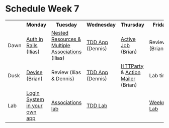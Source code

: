 # Schedule Week 7

<table>
  <tr>
    <th></th>
    <th>Monday</th>
    <th>Tuesday</th>
    <th>Wednesday</th>
    <th>Thursday</th>
    <th>Friday</th>
  </tr>
  <tr>
    <td>Dawn</td>
    <td><a href="https://github.com/sf-wdi-14/notes/blob/master/lectures/week-7/_1_monday/dawn/auth-in-rails.md">Auth in Rails</a> (Ilias)</td>
    <td><a href="https://github.com/sf-wdi-14/notes/blob/master/lectures/week-7/_2_tuesday/dawn/nested-resources-and-multiple-associations.md">Nested Resources & Multiple Associations</a> (Ilias)</td>
    <td><a href="https://github.com/sf-wdi-14/notes/blob/master/lectures/week-7/_3_wednesday/tdd-with-rspec-rails.md">TDD App</a> (Dennis)</td>
    <td><a href="https://github.com/sf-wdi-14/notes/blob/master/lectures/week-7/_4_thursday/dawn/activejob.md">Active Job</a> (Brian)</td>
    <td>Review (Brian)</td>
  </tr>
  <tr>
    <td>Dusk</td>
    <td><a href="https://github.com/sf-wdi-14/notes/blob/master/lectures/week-7/_1_monday/dusk/devise_notes.md">Devise</a> (Brian)</td>
    <td>Review (Ilias & Dennis)</td>
    <td><a href="https://github.com/sf-wdi-14/notes/blob/master/lectures/week-7/_3_wednesday/tdd-with-rspec-rails.md">TDD App</a> (Dennis)</td>
    <td><a href="https://github.com/sf-wdi-14/notes/blob/master/lectures/week-7/_4_thursday/dusk/httparty.md">HTTParty</a> & <a href="https://github.com/sf-wdi-14/notes/blob/master/lectures/week-7/_4_thursday/dawn/actionmailer.md">Action Mailer</a> (Brian)</td>
    <td>Lab time</td>
  </tr>
  <tr>
    <td>Lab</td>
    <td><a href="https://github.com/sf-wdi-14/notes/blob/master/lectures/week-7/_1_monday/dawn/auth-in-rails.md#tonights-lab">Login System in your own app</a></td>
    <td><a href="https://github.com/sf-wdi-14/notes/blob/master/assignments/week-7/associations.md">Associations lab</a></td>
    <td><a href="https://github.com/sf-wdi-14/notes/blob/master/lectures%2Fweek-7%2F_3_wednesday%2Flab%2Ftdd-lab.md">TDD Lab</a></td>
    <td></td>
    <td><a href="https://github.com/sf-wdi-14/notes/blob/master/lectures/week-7/_5_friday/lab/week-lab.md">Weekend Lab</a></td>
  </tr>
</table>

